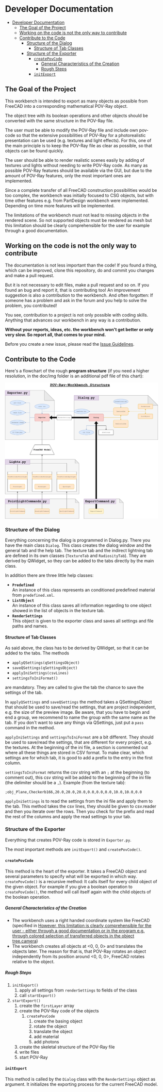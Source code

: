 # Developer Documentation

- [Developer Documentation](#developer-documentation)
  - [The Goal of the Project](#the-goal-of-the-project)
  - [Working on the code is not the only way to contribute](#working-on-the-code-is-not-the-only-way-to-contribute)
  - [Contribute to the Code](#contribute-to-the-code)
    - [Structure of the Dialog](#structure-of-the-dialog)
      - [Structure of Tab Classes](#structure-of-tab-classes)
    - [Structure of the Exporter](#structure-of-the-exporter)
      - [`createPovCode`](#createpovcode)
        - [General Characteristics of the Creation](#general-characteristics-of-the-creation)
        - [Rough Steps](#rough-steps)
      - [`initExport`](#initexport)

## The Goal of the Project

This workbench is intended to export as many objects as possible from FreeCAD into a corresponding mathematical POV-Ray object.

The object tree with its boolean operations and other objects should be converted with the same structure in the POV-Ray file.

The user must be able to modify the POV-Ray file and include own pov-code so that the extensive possibilities of POV-Ray for a photorealistic presentation can be used (e.g. textures and light effects). For this, one of the main principle is to keep the POV-Ray file as clear as possible, so that objects can be found quickly.

The user should be able to render realistic scenes easily by adding of textures und lights without needing to write POV-Ray code. As many as possible POV-Ray features should be available via the GUI, but due to the amount of POV-Ray features, only the most important ones are implemented.

Since a complete transfer of all FreeCAD construction possibilities would be too complex, the workbench was initially focused to CSG objects, but with time other features e.g. from PartDesign workbench were implemented. Depending on time more features will be implemented.

The limitations of the workbench must not lead to missing objects in the rendered scene. So not supported objects must be rendered as mesh but this limitation should be clearly comprehensible for the user for example through a good documentation.

## Working on the code is not the only way to contribute

The documentation is not less important than the code! If you found a thing, which can be improved, clone this repository, do and commit you changes and make a pull request.

But it is not necessary to edit files, make a pull request and so on. If you found an bug and report it, that is contributing too! An improvement suggestion is also a contribution to the workbench.
And often forgotten: If someone has a problem and ask in the forum and you help to solve the problem, you contributed!

You see, contribution to a project is not only possible with coding skills. Anything that advances our workbench in any way is a contribution.

**Without your reports, ideas, etc. the workbench won't get better or only very slow. So report all, that comes to your mind.**

Before you create a new issue, please read the [Issue Guidelines](https://gitlab.com/usbhub/exporttopovray/issues/26).

## Contribute to the Code

Here's a flowchart of the rough **program structure** (if you need a higher resolution, in the doc/img folder is an additional pdf file of this chart):

![Flowchart of the workbench](/doc/img/Workbench%20Structure.png)

### Structure of the Dialog

Everything concerning the dialog is programmed in Dialog.py. There you have the main class `Dialog`. This class creates the dialog window and the general tab and the help tab. The texture tab and the indirect lightning tab are defined in its own classes (`TextureTab` and `RadiosityTab`). They are derived by QWidget, so they can be added to the tabs directly by the main class.

In addition there are three little help classes:

* **`Predefined`**  
  An instance of this class represents an conditioned predefined material from `predefined.xml`.
* **`ListObject`**  
  An instance of this class saves all information regarding to one object showed in the list of objects in the texture tab.
* **`RenderSettings`**  
  This object is given to the exporter class and saves all settings and file paths and names.

#### Structure of Tab Classes

As said above, the class has to be derived by QWidget, so that it can be added to the tabs. The methods

* `applyQSettings(qSettingsObject)`
* `saveQSettings(qSettingsObject)`
* `applyIniSettings(csvLines)`
* `settingsToIniFormat()`

are mandatory. They are called to give the tab the chance to save the settings of the tab.

In `applyQSettings` and `saveQSettings` the method takes a QSettingsObject that should be used to save/read the settings, that are project independent, e.g. the size of the preview image. Be aware, that you have to begin and end a group, we recommend to name the group with the same name as the tab. If you don't want to save any things via QSettings, just put a `pass` command in the method.

`applyIniSettings` and `settingsToIniFormat` are a bit different. They should be used to save/read the settings, that are different for every project, e.g. the textures. At the beginning of the ini file, a section is commented out where all these things are stored in CSV format. To make clear, which settings are for which tab, it is good to add a prefix to the entry in the first column.

`settingsToIniFormat` returns the csv string with an `;` at the beginning (to comment out), this csv string will be added to the beginning of the ini file (the delimiter should be a `,`). Example (from the texture tab):

```csv
;obj_Plane,Checkerb166,20.0,20.0,20.0,0.0,0.0,0.0,10.0,10.0,0.0
```

`applyIniSettings` is to read the settings from the ini file and apply them to the tab. This method takes the csv lines, they should be given to csv.reader and then you iterate over the rows. Then you check for the prefix and read the rest of the columns and apply the read settings to your tab.

### Structure of the Exporter

Everything that creates POV-Ray code is stored in `Exporter.py`.

The most important methods are `initExport()` and `createPovCode()`.

#### `createPovCode`

This method is the heart of the exporter. It takes a FreeCAD object and several parameters to specify what will be exported in which way. `createPovCode()` is a recursive method: It calls itself for every child object of the given object. For example if you give a boolean operation to `createPovCode()`, the method will call itself again with the child objects of the boolean operation.

##### General Characteristics of the Creation

* The workbench uses a right handed coordinate system like FreeCAD (specified in [However, this limitation is clearly comprehensible for the user - either through a good documentation or in the program e.g. through colored selection of transferred objects in the object tree.camera](#camera))
* The workbench creates all objects at <0, 0, 0> and translates the objects later. The reason for that is, that POV-Ray rotates an object independently from its position around <0, 0, 0>, FreeCAD rotates relative to the object.

##### Rough Steps

1. `initExport()`
   1. apply all settings from `renderSettings` to fields of the class
   2. call `startExport()`
2. `startExport()`
   1. create the `firstLayer` array
   2. create the POV-Ray code of the objects
      1. `createPovCode`
         1. create the basing object
         2. rotate the object
         3. translate the object
         4. add material
         5. add photons
   3. create the skeletal structure of the POV-Ray file
   4. write files
   5. start POV-Ray

#### `initExport`

This method is called by the `Dialog` class with the `RenderSettings` object as argument. It initializes the exporting process for the current FreeCAD model.
